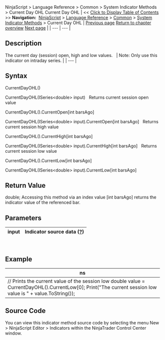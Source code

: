 ﻿
NinjaScript \> Language Reference \> Common \> System Indicator Methods \> Current Day OHL
Current Day OHL
| \<\< [Click to Display Table of Contents](current_day_ohl.md) \>\> **Navigation:**     [NinjaScript](ninjascript.md) \> [Language Reference](language_reference_wip.md) \> [Common](common.md) \> [System Indicator Methods](indicators.md) \> Current Day OHL | [Previous page](correlation.md) [Return to chapter overview](indicators.md) [Next page](darvas.md) |
| --- | --- |
## Description
The current day (session) open, high and low values.
 
| Note: Only use this indicator on intraday series. |
| --- |
## 
## Syntax
CurrentDayOHL()  

CurrentDayOHL(ISeries\<double\> input)
 
Returns current session open value  

CurrentDayOHL().CurrentOpen\[int barsAgo]  

CurrentDayOHL(ISeries\<double\> input).CurrentOpen\[int barsAgo]
 
Returns current session high value  

CurrentDayOHL().CurrentHigh\[int barsAgo]  

CurrentDayOHL(ISeries\<double\> input).CurrentHigh\[int barsAgo]
 
Returns current session low value  

CurrentDayOHL().CurrentLow\[int barsAgo]  

CurrentDayOHL(ISeries\<double\> input).CurrentLow\[int barsAgo]

## Return Value
double; Accessing this method via an index value \[int barsAgo] returns the indicator value of the referenced bar.

## Parameters
| input | Indicator source data ([?](valid_input_data_for_indicator.md)) |
| --- | --- |
 
## 
## Example
| ns |
| --- |
| // Prints the current value of the session low double value \= CurrentDayOHL().CurrentLow\[0]; Print("The current session low value is " \+ value.ToString()); |

## Source Code
You can view this indicator method source code by selecting the menu New \> NinjaScript Editor \> Indicators within the NinjaTrader Control Center window.

